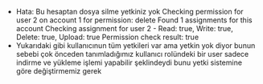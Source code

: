 - Hata: Bu hesaptan dosya silme yetkiniz yok
Checking permission for user 2 on account 1 for permission: delete
Found 1 assignments for this account
Checking assignment for user 2 - Read: true, Write: true, Delete: true, Upload: true
Permission check result: true
- Yukarıdaki gibi kullanıcınun tüm yetkileri var ama yetkin yok diyor bunun sebebi çok önceden tanımladığımız kullanıcı rolündeki bir user sadece indirme ve yükleme işlemi yapabilir şeklindeydi bunu yetki sistemine göre değiştirmemiz gerek
